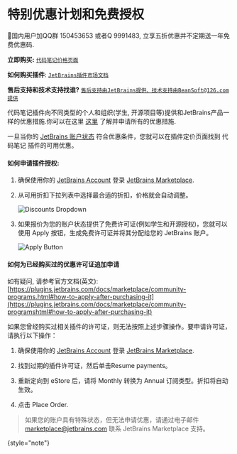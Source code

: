 # 特别优惠计划和免费授权

<tldr>

🌟国内用户加QQ群 150453653 或者Q 9991483, 立享五折优惠并不定期送一年免费优惠码.

**立即购买:** [`代码笔记价格页面`](https://plugins.jetbrains.com/plugin/17501-notes/pricing)

**如何购买插件**: [`JetBrains插件市场文档`](https://plugins.jetbrains.com/docs/marketplace/how-to-buy-a-plugin.html)

**售后支持和技术支持找谁?** [`售后支持由JetBrains提供、技术支持由BeanSoft@126.com提供`](https://plugins.jetbrains.com/docs/marketplace/sales-and-technical-support.html)
</tldr>

代码笔记插件向不同类型的个人和组织(学生, 开源项目等)提供和JetBrains产品一样的优惠措施.你可以在这里 [这里](https://www.jetbrains.com.cn/store/#discounts) 
了解并申请所有的优惠措施.

一旦当你的 [JetBrains 账户状态](https://account.jetbrains.com/) 符合优惠条件，您就可以在插件定价页面找到 代码笔记 插件的可用优惠。

#### 如何申请插件授权:

1.   确保使用你的 [JetBrains 
    Account](https://account.jetbrains.com/login) 登录 [JetBrains Marketplace](https://plugins.jetbrains.com/).

2.  从可用折扣下拉列表中选择最合适的折扣，价格就会自动调整。

    ![Discounts Dropdown](https://plugins.jetbrains.com/docs/marketplace/images/discounts_dropdown.png "Discounts Dropdown")

3.  如果报价为您的账户状态提供了免费许可证(例如学生和开源授权)，您就可以使用 <control>Apply</control> 按钮，生成免费许可证并将其分配给您的 JetBrains 账户。

    ![Apply Button](https://plugins.jetbrains.com/docs/marketplace/images/apply_button.png "Apply Button")


#### 如何为已经购买过的优惠许可证追加申请

如有疑问, 请参考官方文档(英文): [https://plugins.jetbrains.com/docs/marketplace/community-programs.html#how-to-apply-after-purchasing-it](https://plugins.jetbrains.com/docs/marketplace/community-programshtml#how-to-apply-after-purchasing-it)

如果您曾经购买过相关插件的许可证，则无法按照上述步骤操作。要申请许可证，请执行以下操作：

1.  确保使用你的 [JetBrains
    Account](https://account.jetbrains.com/login) 登录 [JetBrains Marketplace](https://plugins.jetbrains.com/).

2.  找到过期的插件许可证，然后单击<control>Resume payments</control>。

3.  重新定向到 eStore 后，请将 <control>Monthly</control> 转换为 <control>Annual</control> 订阅类型。折扣将自动生效。

4.  点击 <control>Place Order</control>.


> 如果您的账户具有特殊状态，但无法申请优惠，请通过电子邮件 [marketplace@jetbrains.com](mailto:marketplace@jetbrains.com) 联系 JetBrains Marketplace 支持。

{style="note"}